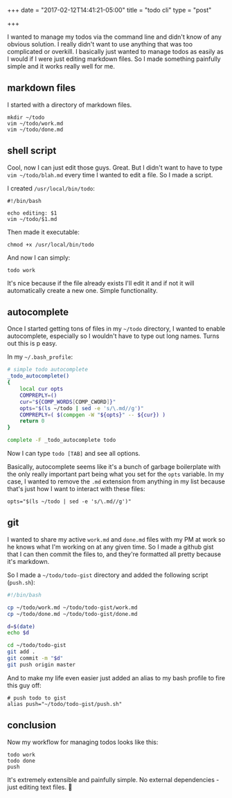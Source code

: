 +++
date = "2017-02-12T14:41:21-05:00"
title = "todo cli"
type = "post"

+++

I wanted to manage my todos via the command line and didn't
know of any obvious solution. I really didn't want to use
anything that was too complicated or overkill. I basically
just wanted to manage todos as easily as I would if I were
just editing markdown files. So I made something painfully
simple and it works really well for me.

## markdown files

I started with a directory of markdown files.

```
mkdir ~/todo
vim ~/todo/work.md
vim ~/todo/done.md
```

## shell script

Cool, now I can just edit those guys. Great. But I didn't
want to have to type `vim ~/todo/blah.md` every time I
wanted to edit a file. So I made a script.

I created `/usr/local/bin/todo`:

```
#!/bin/bash

echo editing: $1
vim ~/todo/$1.md
```

Then made it executable:

```
chmod +x /usr/local/bin/todo
```

And now I can simply:

```
todo work
```

It's nice because if the file already exists I'll edit it
and if not it will automatically create a new one. Simple
functionality.

## autocomplete

Once I started getting tons of files in my `~/todo`
directory, I wanted to enable autocomplete, especially so I
wouldn't have to type out long names. Turns out this is p
easy.

In my `~/.bash_profile`:

```bash
# simple todo autocomplete
_todo_autocomplete()
{
    local cur opts
    COMPREPLY=()
    cur="${COMP_WORDS[COMP_CWORD]}"
    opts="$(ls ~/todo | sed -e 's/\.md//g')"
    COMPREPLY=( $(compgen -W "${opts}" -- ${cur}) )
    return 0
}

complete -F _todo_autocomplete todo
```

Now I can type `todo [TAB]` and see all options.

Basically, autocomplete seems like it's a bunch of garbage
boilerplate with the only really important part being what
you set for the `opts` variable. In my case, I wanted to
remove the `.md` extension from anything in my list because
that's just how I want to interact with these files:

```
opts="$(ls ~/todo | sed -e 's/\.md//g')"
```

## git

I wanted to share my active `work.md` and `done.md` files
with my PM at work so he knows what I'm working on at any
given time. So I made a github gist that I can then commit
the files to, and they're formatted all pretty because it's
markdown.

So I made a `~/todo/todo-gist` directory and added the
following script (`push.sh`):

```bash
#!/bin/bash

cp ~/todo/work.md ~/todo/todo-gist/work.md
cp ~/todo/done.md ~/todo/todo-gist/done.md

d=$(date)
echo $d

cd ~/todo/todo-gist
git add .
git commit -m "$d"
git push origin master
```

And to make my life even easier just added an alias to my
bash profile to fire this guy off:

```
# push todo to gist
alias push="~/todo/todo-gist/push.sh"
```

## conclusion

Now my workflow for managing todos looks like this:

```
todo work
todo done
push
```

It's extremely extensible and painfully simple. No external
dependencies - just editing text files. 🙏













